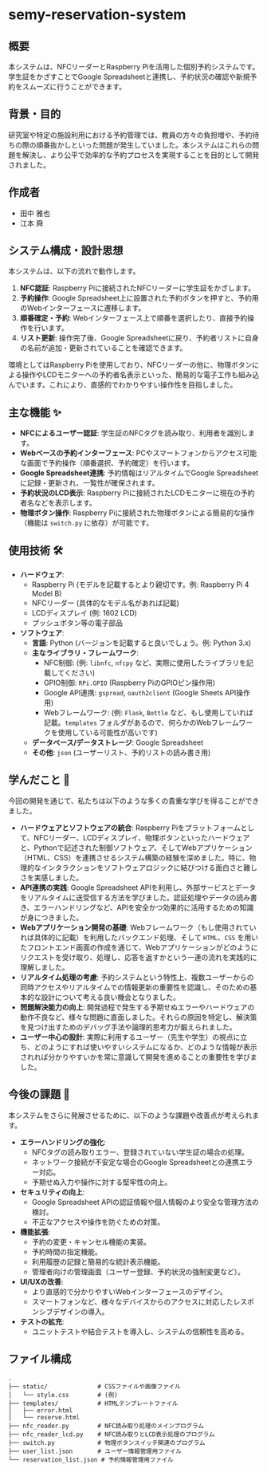 # semy-reservation-system

## 概要

本システムは、NFCリーダーとRaspberry Piを活用した個別予約システムです。学生証をかざすことでGoogle Spreadsheetと連携し、予約状況の確認や新規予約をスムーズに行うことができます。

## 背景・目的

研究室や特定の施設利用における予約管理では、教員の方々の負担増や、予約待ちの際の順番抜かしといった問題が発生していました。本システムはこれらの問題を解決し、より公平で効率的な予約プロセスを実現することを目的として開発されました。

## 作成者

* 田中 雅也
* 江本 舜

## システム構成・設計思想

本システムは、以下の流れで動作します。

1.  **NFC認証**: Raspberry Piに接続されたNFCリーダーに学生証をかざします。
2.  **予約操作**: Google Spreadsheet上に設置された予約ボタンを押すと、予約用のWebインターフェースに遷移します。
3.  **順番確定・予約**: Webインターフェース上で順番を選択したり、直接予約操作を行います。
4.  **リスト更新**: 操作完了後、Google Spreadsheetに戻り、予約者リストに自身の名前が追加・更新されていることを確認できます。

環境としてはRaspberry Piを使用しており、NFCリーダーの他に、物理ボタンによる操作やLCDモニターへの予約者名表示といった、簡易的な電子工作も組み込んでいます。これにより、直感的でわかりやすい操作性を目指しました。

## 主な機能 ✨

* **NFCによるユーザー認証**: 学生証のNFCタグを読み取り、利用者を識別します。
* **Webベースの予約インターフェース**: PCやスマートフォンからアクセス可能な画面で予約操作（順番選択、予約確定）を行います。
* **Google Spreadsheet連携**: 予約情報はリアルタイムでGoogle Spreadsheetに記録・更新され、一覧性が確保されます。
* **予約状況のLCD表示**: Raspberry Piに接続されたLCDモニターに現在の予約者名などを表示します。
* **物理ボタン操作**: Raspberry Piに接続された物理ボタンによる簡易的な操作（機能は `switch.py` に依存）が可能です。

## 使用技術 🛠️

* **ハードウェア**:
    * Raspberry Pi (モデルを記載するとより親切です。例: Raspberry Pi 4 Model B)
    * NFCリーダー (具体的なモデル名があれば記載)
    * LCDディスプレイ (例: 1602 LCD)
    * プッシュボタン等の電子部品
* **ソフトウェア**:
    * **言語**: Python (バージョンを記載すると良いでしょう。例: Python 3.x)
    * **主なライブラリ・フレームワーク**:
        * NFC制御: (例: `libnfc`, `nfcpy` など、実際に使用したライブラリを記載してください)
        * GPIO制御: `RPi.GPIO` (Raspberry PiのGPIOピン操作用)
        * Google API連携: `gspread`, `oauth2client` (Google Sheets API操作用)
        * Webフレームワーク: (例: `Flask`, `Bottle` など、もし使用していれば記載。`templates` フォルダがあるので、何らかのWebフレームワークを使用している可能性が高いです)
    * **データベース/データストレージ**: Google Spreadsheet
    * **その他**: `json` (ユーザーリスト、予約リストの読み書き用)

## 学んだこと 🌟

今回の開発を通じて、私たちは以下のような多くの貴重な学びを得ることができました。

* **ハードウェアとソフトウェアの統合**: Raspberry Piをプラットフォームとして、NFCリーダー、LCDディスプレイ、物理ボタンといったハードウェアと、Pythonで記述された制御ソフトウェア、そしてWebアプリケーション（HTML、CSS）を連携させるシステム構築の経験を深めました。特に、物理的なインタラクションをソフトウェアロジックに結びつける面白さと難しさを実感しました。
* **API連携の実践**: Google Spreadsheet APIを利用し、外部サービスとデータをリアルタイムに送受信する方法を学びました。認証処理やデータの読み書き、エラーハンドリングなど、APIを安全かつ効果的に活用するための知識が身につきました。
* **Webアプリケーション開発の基礎**: Webフレームワーク（もし使用されていれば具体的に記載）を利用したバックエンド処理、そして `HTML`、`CSS` を用いたフロントエンド画面の作成を通じて、Webアプリケーションがどのようにリクエストを受け取り、処理し、応答を返すかという一連の流れを実践的に理解しました。
* **リアルタイム処理の考慮**: 予約システムという特性上、複数ユーザーからの同時アクセスやリアルタイムでの情報更新の重要性を認識し、そのための基本的な設計について考える良い機会となりました。
* **問題解決能力の向上**: 開発過程で発生する予期せぬエラーやハードウェアの動作不良など、様々な問題に直面しました。それらの原因を特定し、解決策を見つけ出すためのデバッグ手法や論理的思考力が鍛えられました。
* **ユーザー中心の設計**: 実際に利用するユーザー（先生や学生）の視点に立ち、どのようにすれば使いやすいシステムになるか、どのような情報が表示されれば分かりやすいかを常に意識して開発を進めることの重要性を学びました。

## 今後の課題 🚀

本システムをさらに発展させるために、以下のような課題や改善点が考えられます。

* **エラーハンドリングの強化**:
    * NFCタグの読み取りエラー、登録されていない学生証の場合の処理。
    * ネットワーク接続が不安定な場合のGoogle Spreadsheetとの連携エラー対応。
    * 予期せぬ入力や操作に対する堅牢性の向上。
* **セキュリティの向上**:
    * Google Spreadsheet APIの認証情報や個人情報のより安全な管理方法の検討。
    * 不正なアクセスや操作を防ぐための対策。
* **機能拡張**:
    * 予約の変更・キャンセル機能の実装。
    * 予約時間の指定機能。
    * 利用履歴の記録と簡易的な統計表示機能。
    * 管理者向けの管理画面（ユーザー登録、予約状況の強制変更など）。
* **UI/UXの改善**:
    * より直感的で分かりやすいWebインターフェースのデザイン。
    * スマートフォンなど、様々なデバイスからのアクセスに対応したレスポンシブデザインの導入。
* **テストの拡充**:
    * ユニットテストや結合テストを導入し、システムの信頼性を高める。

## ファイル構成
```text
.
├── static/              # CSSファイルや画像ファイル
│   └── style.css        # (例)
├── templates/           # HTMLテンプレートファイル
│   ├── error.html
│   └── reserve.html
├── nfc_reader.py        # NFC読み取り処理のメインプログラム
├── nfc_reader_lcd.py    # NFC読み取りとLCD表示処理のプログラム
├── switch.py            # 物理ボタンスイッチ関連のプログラム
├── user_list.json       # ユーザー情報管理用ファイル
└── reservation_list.json # 予約情報管理用ファイル
```
